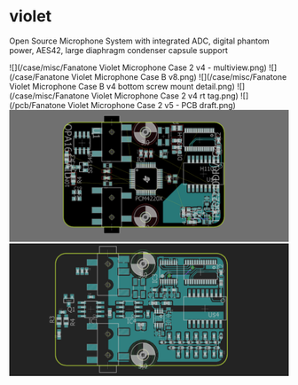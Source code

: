 # violet
Open Source Microphone System with integrated ADC, digital phantom power, AES42, large diaphragm condenser capsule support

![](/case/misc/Fanatone Violet Microphone Case 2 v4 - multiview.png)
![](/case/Fanatone Violet Microphone Case B v8.png)
![](/case/misc/Fanatone Violet Microphone Case B v4 bottom screw mount detail.png)
![](/case/misc/Fanatone Violet Microphone Case 2 v4 rt tag.png)
![](/pcb/Fanatone Violet Microphone Case 2 v5 - PCB draft.png)
![](/pcb/fanatone-adc-wip1-grey.png)
![](/pcb/violet-pcb-wip2-charge-pump.png)
